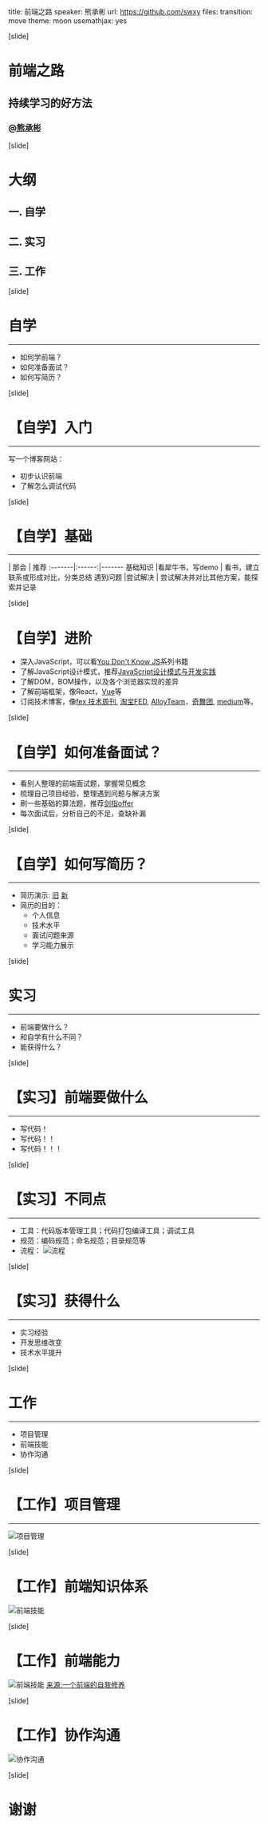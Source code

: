 title: 前端之路
speaker: 熊承彬
url: https://github.com/swxy
files: 
transition: move
theme: moon
usemathjax: yes

[slide]

# 前端之路
## 持续学习的好方法
### [@熊承彬](https://github.com/swxy)

[slide]

# 大纲
## 一. 自学
## 二. 实习
## 三. 工作

[slide]
# 自学
----
* 如何学前端？
* 如何准备面试？
* 如何写简历？

[slide]
# 【自学】入门
-----
写一个博客网站：
- 初步认识前端
- 了解怎么调试代码

[slide]
# 【自学】基础
-----
 | 那会    |   推荐
:-------|:------:|-------
基础知识 |看犀牛书，写demo | 看书，建立联系或形成对比，分类总结
遇到问题 |尝试解决  | 尝试解决并对比其他方案，能探索并记录

[slide]
# 【自学】进阶
* 深入JavaScript，可以看[You Don't Know JS](https://github.com/getify/You-Dont-Know-JS)系列书籍
* 了解JavaScript设计模式，推荐[JavaScript设计模式与开发实践](https://book.douban.com/subject/26382780/)
* 了解DOM，BOM操作，以及各个浏览器实现的差异
* 了解前端框架，像React，[Vue](https://github.com/youngwind/blog/labels/Vue)等
* 订阅技术博客，像[fex 技术周刊](http://fex.baidu.com/weekly/), [淘宝FED](http://taobaofed.org/), [AlloyTeam](http://www.alloyteam.com/)，[奇舞团](https://75team.com/), [medium](https://medium.com/)等。

[slide]
# 【自学】如何准备面试？
-----
* 看别人整理的前端面试题，掌握常见概念
* 梳理自己项目经验，整理遇到问题与解决方案
* 刷一些基础的算法题，推荐[剑指offer](https://book.douban.com/subject/25910559/)
* 每次面试后，分析自己的不足，查缺补漏

[slide]
# 【自学】如何写简历？
-----
* 简历演示: [旧](file:///Users/baidu/Documents/ppt/%E5%89%8D%E7%AB%AF%E5%BC%80%E5%8F%91%E7%AE%80%E5%8E%86%E8%80%81.pdf)   [新](file:///Users/baidu/Documents/ppt/%E7%86%8A%E6%89%BF%E5%BD%AC%E7%9A%84%E7%AE%80%E5%8E%86%E6%96%B0.pdf)
* 简历的目的：
  - 个人信息
  - 技术水平
  - 面试问题来源
  - 学习能力展示

[slide]
# 实习
-----
* 前端要做什么？
* 和自学有什么不同？
* 能获得什么？

[slide]
# 【实习】前端要做什么
-----
* 写代码！
* 写代码！！
* 写代码！！！

[slide]
# 【实习】不同点
-----
* 工具：代码版本管理工具；代码打包编译工具；调试工具
* 规范：编码规范；命名规范；目录规范等
* 流程：
![流程](/img/flow.png)

[slide]
# 【实习】获得什么
-----
* 实习经验
* 开发思维改变
* 技术水平提升

[slide]
# 工作
-----
* 项目管理
* 前端技能
* 协作沟通

[slide]
# 【工作】项目管理
-----
![项目管理](/img/manage.png)

[slide]
# 【工作】前端知识体系
![前端技能](/img/front.jpeg)

[slide]
# 【工作】前端能力
![前端技能](/img/ability.png)
[来源:一个前端的自我修养](http://taobaofed.org/blog/2016/03/23/the-growth-of-front-end/)

[slide]
# 【工作】协作沟通
![协作沟通](/img/member.png)

[slide]
# 谢谢
